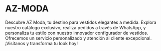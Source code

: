 # AZ-MODA
Descubre AZ Moda, tu destino para vestidos elegantes a medida. Explora nuestro catálogo exclusivo, realiza pedidos a través de WhatsApp, y personaliza tu estilo con nuestro innovador configurador de vestidos. Ofrecemos un servicio personalizado y atención al cliente excepcional. ¡Visítanos y transforma tu look hoy!
